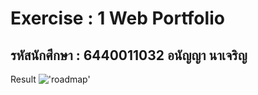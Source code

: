 # Exercise : 1 Web Portfolio
## รหัสนักศึกษา : 6440011032 อนัญญา นาเจริญ 


Result
!['roadmap'](images/test1.jpg.)


